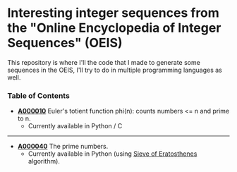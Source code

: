 # Interesting integer sequences from the "Online Encyclopedia of Integer Sequences" (OEIS)

This repository is where I'll the code that I made to generate some sequences in the OEIS, I'll try to do in multiple programming languages as well.

### Table of Contents
+ **[A000010](https://oeis.org/A000010)** Euler's totient function phi(n): counts numbers <= n and prime to n.
  - Currently available in Python / C

---

+ **[A000040](https://oeis.org/A000040)** The prime numbers.
  - Currently available in Python (using [Sieve of Eratosthenes](https://en.wikipedia.org/wiki/Sieve_of_Eratosthenes) algorithm).
